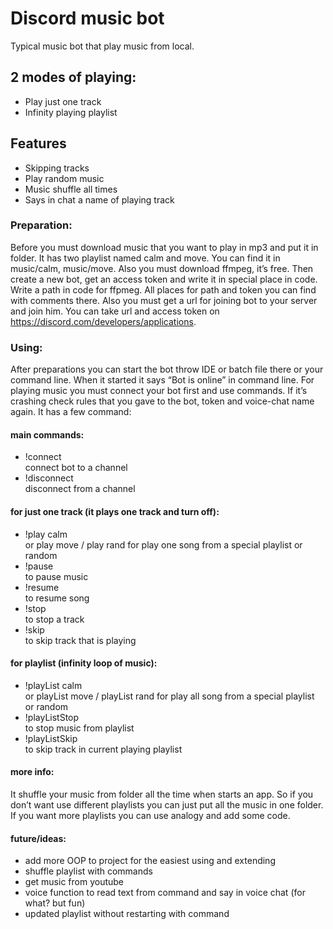 <h1 class="code-line" data-line-start=0 data-line-end=1 ><a id="Discord_music_bot_0"></a>Discord music bot</h1>
<p class="has-line-data" data-line-start="2" data-line-end="3">Typical music bot that play music from local.</p>
<h2 class="code-line" data-line-start=4 data-line-end=5 ><a id="2_modes_of_playing_4"></a>2 modes of playing:</h2>
<ul>
<li class="has-line-data" data-line-start="5" data-line-end="6">Play just one track</li>
<li class="has-line-data" data-line-start="6" data-line-end="8">Infinity playing playlist</li>
</ul>
<h2 class="code-line" data-line-start=8 data-line-end=9 ><a id="Features_8"></a>Features</h2>
<ul>
<li class="has-line-data" data-line-start="9" data-line-end="10">Skipping tracks</li>
<li class="has-line-data" data-line-start="10" data-line-end="11">Play random music</li>
<li class="has-line-data" data-line-start="11" data-line-end="12">Music shuffle all times</li>
<li class="has-line-data" data-line-start="12" data-line-end="14">Says in chat a name of playing track</li>
</ul>
<h3 class="code-line" data-line-start=14 data-line-end=15 ><a id="Preparation_14"></a>Preparation:</h3>
<p class="has-line-data" data-line-start="15" data-line-end="16">Before you must download music that you want to play in mp3 and put it in folder. It has two playlist named calm and move. You can find it in music/calm, music/move. Also you must download ffmpeg, it’s free. Then create a new bot, get an access token and write it in special place in code. Write a path in code for ffpmeg. All places for path and token you can find with comments there. Also you must get a url for joining bot to your server and join him. You can take url and access token on <a href="https://discord.com/developers/applications">https://discord.com/developers/applications</a>.</p>
<h3 class="code-line" data-line-start=17 data-line-end=18 ><a id="Using_17"></a>Using:</h3>
<p class="has-line-data" data-line-start="18" data-line-end="19">After preparations you can start the bot throw IDE or batch file there or your command line. When it started it says “Bot is online” in command line. For playing music you must connect your bot first and use commands. If it’s crashing check rules that you gave to the bot, token and voice-chat name again. It has a few command:</p>
<h4 class="code-line" data-line-start=20 data-line-end=21 ><a id="main_commands_20"></a>main commands:</h4>
<ul>
<li class="has-line-data" data-line-start="21" data-line-end="23">!connect<br>
connect bot to a channel</li>
<li class="has-line-data" data-line-start="23" data-line-end="25">!disconnect<br>
disconnect from a channel</li>
</ul>
<h4 class="code-line" data-line-start=25 data-line-end=26 ><a id="for_just_one_track_it_plays_one_track_and_turn_off_25"></a>for just one track (it plays one track and turn off):</h4>
<ul>
<li class="has-line-data" data-line-start="26" data-line-end="28">!play calm<br>
or play move / play rand for play one song from a special playlist or random</li>
<li class="has-line-data" data-line-start="28" data-line-end="30">!pause<br>
to pause music</li>
<li class="has-line-data" data-line-start="30" data-line-end="32">!resume<br>
to resume song</li>
<li class="has-line-data" data-line-start="32" data-line-end="34">!stop<br>
to stop a track</li>
<li class="has-line-data" data-line-start="34" data-line-end="36">!skip<br>
to skip track that is playing</li>
</ul>
<h4 class="code-line" data-line-start=36 data-line-end=37 ><a id="for_playlist_infinity_loop_of_music_36"></a>for playlist (infinity loop of music):</h4>
<ul>
<li class="has-line-data" data-line-start="37" data-line-end="39">!playList calm<br>
or playList move / playList rand for play all song from a special playlist or random</li>
<li class="has-line-data" data-line-start="39" data-line-end="41">!playListStop<br>
to stop music from playlist</li>
<li class="has-line-data" data-line-start="41" data-line-end="44">!playListSkip<br>
to skip track in current playing playlist</li>
</ul>
<h4 class="code-line" data-line-start=44 data-line-end=45 ><a id="more_info_44"></a>more info:</h4>
<p class="has-line-data" data-line-start="45" data-line-end="46">It shuffle your music from folder all the time when starts an app. So if you don’t want use different playlists you can just put all the music in one folder. If you want more playlists you can use analogy and add some code.</p>
<h4 class="code-line" data-line-start=47 data-line-end=48 ><a id="futureideas_47"></a>future/ideas:</h4>
<ul>
<li class="has-line-data" data-line-start="48" data-line-end="49">add more OOP to project for the easiest using and extending</li>
<li class="has-line-data" data-line-start="49" data-line-end="50">shuffle playlist with commands</li>
<li class="has-line-data" data-line-start="50" data-line-end="51">get music from youtube</li>
<li class="has-line-data" data-line-start="51" data-line-end="52">voice function to read text from command and say in voice chat (for what? but fun)</li>
<li class="has-line-data" data-line-start="52" data-line-end="53">updated playlist without restarting with command</li>
</ul>
